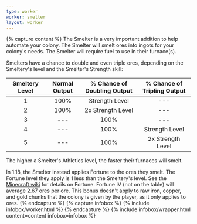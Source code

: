 ```yaml
---
type: worker
worker: smelter
layout: worker
---
```

{% capture content %}
The Smelter is a very important addition to help automate your colony. The Smelter will smelt ores into ingots for your colony's needs. The Smelter will require fuel to use in their furnace(s).

Smelters have a chance to double and even triple ores, depending on the Smeltery's level and the Smelter's Strength skill:

| Smeltery Level | Normal Output | % Chance of Doubling Output | % Chance of Tripling Output |
| :------------: | :-----------: | :-------------------------: | :-------------------------: |
|       1        |     100%      |       Strength Level        |             ---             |
|       2        |     100%      |      2x Strength Level      |             ---             |
|       3        |      ---      |            100%             |             ---             |
|       4        |      ---      |            100%             |       Strength Level        |
|       5        |      ---      |            100%             |      2x Strength Level      |

The higher a Smelter's Athletics level, the faster their furnaces will smelt.

In 1.18, the Smelter instead applies Fortune to the ores they smelt. The Fortune level they apply is 1 less than the Smeltery's level.  See the [Minecraft wiki](https://minecraft.fandom.com/wiki/Fortune#Ore) for details on Fortune.  Fortune IV (not on the table) will average 2.67 ores per ore.  This bonus doesn't apply to raw iron, copper, and gold chunks that the colony is given by the player, as it only applies to ores. 
{% endcapture %}
{% capture infobox %}
{% include infobox/worker.html %}
{% endcapture %}
{% include infobox/wrapper.html content=content infobox=infobox %}